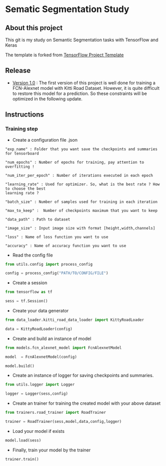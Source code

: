 # Sematic Segmentation Study



## About this project



This git is my study on Semantic Segmentation tasks with TensorFlow and Keras 



The template is forked from [TensorFlow Project Template](https://github.com/MrGemy95/Tensorflow-Project-Template)



## Release



* [Version 1.0](https://github.com/kuro10/Sematic-Segmentation/tree/6c3bab3126619621b238895e1f9a6f11563874cf) : The first version of this project is well done for training a FCN-Alexnet model with Kitti Road Dataset. However, it is quite difficult to restore this model for a prediction. So these constraints will be optimized in the following update. 


## Instructions

### Training step

* Create a configuration file .json 

```
"exp_name" : Folder that you want save the checkpoints and summaries for tensorboard

"num_epochs" : Number of epochs for training, pay attention to overfitting !

"num_iter_per_epoch" : Number of iterations executed in each epoch

"learning_rate" : Used for optimizer. So, what is the best rate ? How to choose the best 
learning rate ?  

"batch_size" : Number of samples used for training in each iteration

"max_to_keep" :  Number of checkpoints maximum that you want to keep

"data_path" : Path to dataset

"image_size" : Input image size with format [height,width,channels]

"loss" : Name of loss function you want to use

"accuracy" : Name of accuracy function you want to use
```

* Read the config file

```python
from utils.config import process_config 

config = process_config("PATH/TO/CONFIG/FILE")
```

* Create a session 

```python
from tensorflow as tf

sess = tf.Session()
```

* Create your data generator

```python
from data_loader.kitti_road_data_loader import KittyRoadLoader

data = KittyRoadLoader(config)
```

* Create and build an instance of model

```python
from models.fcn_alexnet_model import FcnAlexnetModel

model  = FcnAlexnetModel(config)

model.build()
```

* Create an instance of logger for saving checkpoints and summaries.

```python
from utils.logger import Logger 

logger = Logger(sess,config)
```

* Create an trainer for training the created model with your above dataset

```python
from trainers.road_trainer import RoadTrainer

trainer = RoadTrainer(sess,model,data,config,logger)
```

* Load your model if exists

```python
model.load(sess)
```

* Finally, train your model by the trainer

```python
trainer.train()
```
